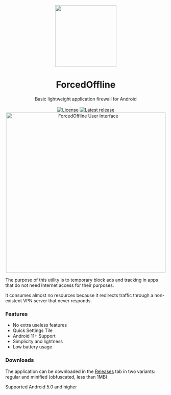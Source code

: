 <div align="center">
<img src="https://raw.githubusercontent.com/krlvm/ForcedOffline/master/images/logo.png" height="192px" width="192px" />
<br><h1>ForcedOffline</h1>
Basic lightweight application firewall for Android
<!-- That does not mean the battle is finished -->
<!--<h3><b>Please, read <a href="https://gist.github.com/krlvm/76595f2fec7e23cf5e20f8ccfa43997a">important announcement</a></b></h3>-->
<br><br>
<a href="https://github.com/krlvm/ForcedOffline/blob/master/LICENSE"><img src="https://img.shields.io/github/license/krlvm/ForcedOffline?style=flat-square" alt="License"/></a>
<a href="https://github.com/krlvm/ForcedOffline/releases/latest"><img src="https://img.shields.io/github/v/release/krlvm/ForcedOffline?style=flat-square" alt="Latest release"/></a>
<!--<a href="https://github.com/krlvm/ForcedOffline/releases"><img src="https://img.shields.io/github/downloads/krlvm/ForcedOffline/total?style=flat-square" alt="Downloads"/></a>-->
<br>
<img src="https://raw.githubusercontent.com/krlvm/ForcedOffline/master/images/screenshot.png" alt="ForcedOffline User Interface" height="500px" />
</div>

The purpose of this utility is to temporary block ads and tracking in apps that do not need Internet access for their purposes.

It consumes almost no resources because it redirects traffic through a non-existent VPN server that never responds.

### Features
- No extra useless features
- Quick Settings Tile
- Android 11+ Support
- Simplicity and lightness
- Low battery usage

### Downloads
The application can be downloaded in the [Releases](https://github.com/krlvm/ForcedOffline/releases/latest) tab in two variants: regular and minified (obfuscated, less than 1MB)

Supported Android 5.0 and higher